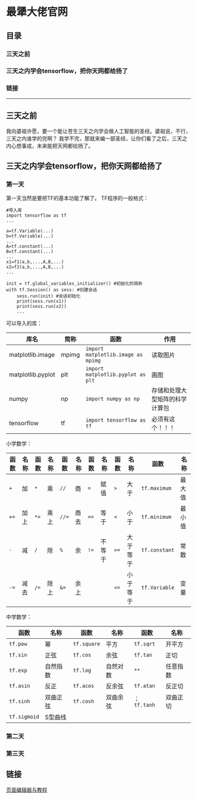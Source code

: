# 最犟大佬官网
## 目录
### 三天之前
### 三天之内学会tensorflow，把你天网都给扬了
### 链接
----
## 三天之前
我向婆祖许愿，要一个能让苍生三天之内学会做人工智能的圣经。婆祖说，不行，三天之内谁学的完啊？
我学不完，那就来编一部圣经，让你们看了之后，三天之内心想事成，未来能把天网都给扬了。
## 三天之内学会tensorflow，把你天网都给扬了
### 第一天
第一天当然是要把TF的基本功能了解了。
TF程序的一般格式：
```
#导入库
import tensorflow as tf
...

a=tf.Variable(...)
b=tf.Variable(...)
...
A=tf.constant(...)
B=tf.constant(...)
...
x1=f1(a,b,...,A,B,...)
x2=f2(a,b,...,A,B,...)
...

init = tf.global_variables_initializer() #初始化的简称
with tf.Session() as sess: #创建会话
    sess.run(init) #会话初始化
    print(sess.run(x1))
    print(sess.run(x2))
    ...
```
可以导入的库：

|库名|简称|函数|作用|
|-|-|-|-|
|matplotlib.image|mpimg|`import matplotlib.image as mpimg`|读取图片|
|matplotlib.pyplot|plt|`import matplotlib.pyplot as plt`|画图|
|numpy|np|`import numpy as np`|存储和处理大型矩阵的科学计算包|
|tensorflow|tf|`import tensorflow as tf`|必须有这个！！！|

小学数学：

|函数|名称|函数|名称|函数|名称|函数|名称|函数|名称|函数|名称|
|-|-|-|-|-|-|-|-|-|-|-|-|
|`+`|加 |`*` |乘 |`//`|商 |`=`|赋值 |`>`|大于|`tf.maximum`|最大值|
|`+=`|加上|`*=`|乘上|`//=`|商去|`==`|等于 |`<`|小于|`tf.minimum`|最小值|
|`-`|减 |`/` |除 |`%`|余 |`!=`|不等于|`>=`|大于等于|`tf.constant`|常数|
|`-=`|减去|`/=`|除上|`&=`|余上|||`<=`|小于等于|`tf.Variable`|变量|

中学数学：

|函数|名称|函数|名称|函数|名称|
|-|-|-|-|-|-|
|`tf.pow`|幂|`tf.square`|平方|`tf.sqrt`|开平方|
|`tf.sin`|正弦|`tf.cos`|余弦|`tf.tan`|正切|
|`tf.exp`|自然指数|`tf.log`|自然对数|`**`|任意指数|
|`tf.asin`|反正|`tf.acos`|反余弦|`tf.atan`|反正切|
|`tf.sinh`|双曲正弦|`tf.cosh`|双曲余弦|`；tf.tanh`|双曲正切|
|`tf.sigmoid`|S型曲线|||||

### 第二天

### 第三天

## 链接
[页面编辑器与教程](https://www.mdeditor.com)
